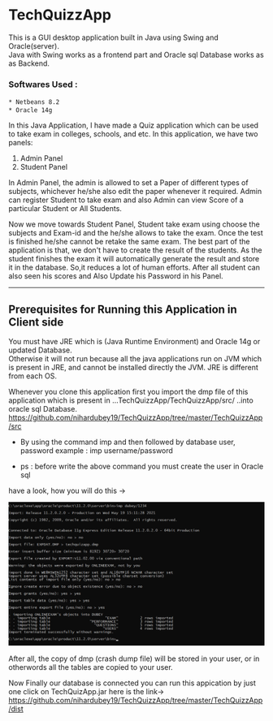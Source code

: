 # TechQuizzApp

This is a GUI desktop application built in Java using Swing and Oracle(server).<br>
Java with Swing works as a frontend part and Oracle sql Database works as as Backend.<br>

### Softwares Used :
    * Netbeans 8.2
    * Oracle 14g
    
In this Java Application, I have made a Quiz application which can be used to take exam in colleges, schools, and etc.
In this application, we have two panels:

1. Admin Panel
2. Student Panel

In Admin Panel,  the admin is allowed to set a Paper of different types of subjects, whichever he/she also edit the paper
whenever it required. Admin can register Student to take exam and also Admin can view Score of a particular Student or All
Students.

Now we move towards Student Panel, Student take exam using choose the subjects and Exam-id and the he/she allows to take the exam.
Once the test is finished he/she cannot be retake the same exam. The best part of the application is that, we don't have to create the result of the students.
As the student finishes the exam it will automatically generate the result and store it in the database. So,it reduces a lot of human efforts.
After all student can also seen his scores and Also Update his Password in his Panel.

****************************************************************************************

## Prerequisites for Running this Application in Client side

You must have JRE which is (Java Runtime Environment) and Oracle 14g or updated Database.<br>
Otherwise it will not run because all the java applications run on JVM which is present in JRE,  and cannot be installed directly the JVM. JRE is different from each OS.

Whenever you clone this application first you import the dmp file of this application which is present in ...TechQuizzApp/TechQuizzApp/src/ ..into oracle sql Database.
https://github.com/nihardubey19/TechQuizzApp/tree/master/TechQuizzApp/src

*  By using the command imp and then followed by database user, password  example :    imp username/password

 *  ps : before write the above command you must create the user in Oracle sql
 
have a look, how you will do this ->

![Image of oracle sql](https://github.com/nihardubey19/TechQuizzApp/blob/master/TechQuizzApp/src/techquizapp/Images/Screenshot%20(1833).png)

After all, the copy of dmp (crash dump file) will be stored in your user, or in otherwords all the tables are copied to your user.

Now Finally our database is connected you can run this appication by just one click on TechQuizApp.jar
here is the link->
https://github.com/nihardubey19/TechQuizzApp/tree/master/TechQuizzApp/dist

